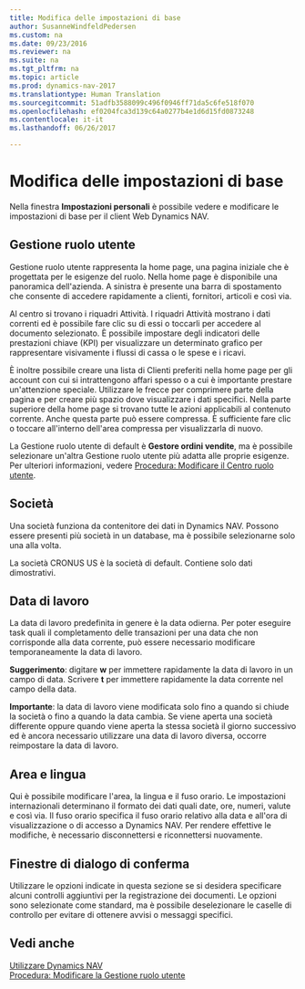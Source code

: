```yaml
---
title: Modifica delle impostazioni di base
author: SusanneWindfeldPedersen
ms.custom: na
ms.date: 09/23/2016
ms.reviewer: na
ms.suite: na
ms.tgt_pltfrm: na
ms.topic: article
ms.prod: dynamics-nav-2017
ms.translationtype: Human Translation
ms.sourcegitcommit: 51adfb3588099c496f0946ff71da5c6fe518f070
ms.openlocfilehash: ef0204fca3d139c64a0277b4e1d6d15fd0873248
ms.contentlocale: it-it
ms.lasthandoff: 06/26/2017

---
```


# <a name="changing-basic-settings"></a>Modifica delle impostazioni di base
Nella finestra **Impostazioni personali** è possibile vedere e modificare le impostazioni di base per il client Web Dynamics NAV.  

## <a name="role-center"></a>Gestione ruolo utente
Gestione ruolo utente rappresenta la home page, una pagina iniziale che è progettata per le esigenze del ruolo. Nella home page è disponibile una panoramica dell'azienda. A sinistra è presente una barra di spostamento che consente di accedere rapidamente a clienti, fornitori, articoli e così via.

Al centro si trovano i riquadri Attività. I riquadri Attività mostrano i dati correnti ed è possibile fare clic su di essi o toccarli per accedere al documento selezionato. È possibile impostare degli indicatori delle prestazioni chiave (KPI) per visualizzare un determinato grafico per rappresentare visivamente i flussi di cassa o le spese e i ricavi.

È inoltre possibile creare una lista di Clienti preferiti nella home page per gli account con cui si intrattengono affari spesso o a cui è importante prestare un'attenzione speciale. Utilizzare le frecce per comprimere parte della pagina e per creare più spazio dove visualizzare i dati specifici. Nella parte superiore della home page si trovano tutte le azioni applicabili al contenuto corrente. Anche questa parte può essere compressa. È sufficiente fare clic o toccare all'interno dell'area compressa per visualizzarla di nuovo.

La Gestione ruolo utente di default è **Gestore ordini vendite**, ma è possibile selezionare un'altra Gestione ruolo utente più adatta alle proprie esigenze. Per ulteriori informazioni, vedere [Procedura: Modificare il Centro ruolo utente](ui-change-role.md).

## <a name="company"></a>Società
Una società funziona da contenitore dei dati in Dynamics NAV. Possono essere presenti più società in un database, ma è possibile selezionarne solo una alla volta.

La società CRONUS US è la società di default. Contiene solo dati dimostrativi.   

## <a name="work-date"></a>Data di lavoro
La data di lavoro predefinita in genere è la data odierna. Per poter eseguire task quali il completamento delle transazioni per una data che non corrisponde alla data corrente, può essere necessario modificare temporaneamente la data di lavoro.

**Suggerimento**: digitare **w** per immettere rapidamente la data di lavoro in un campo di data. Scrivere **t** per immettere rapidamente la data corrente nel campo della data.

**Importante**: la data di lavoro viene modificata solo fino a quando si chiude la società o fino a quando la data cambia. Se viene aperta una società differente oppure quando viene aperta la stessa società il giorno successivo ed è ancora necessario utilizzare una data di lavoro diversa, occorre reimpostare la data di lavoro.

## <a name="region-and-language"></a>Area e lingua
Qui è possibile modificare l'area, la lingua e il fuso orario. Le impostazioni internazionali determinano il formato dei dati quali date, ore, numeri, valute e così via. Il fuso orario specifica il fuso orario relativo alla data e all'ora di visualizzazione o di accesso a Dynamics NAV. Per rendere effettive le modifiche, è necessario disconnettersi e riconnettersi nuovamente.

## <a name="confirmation-dialogs"></a>Finestre di dialogo di conferma
Utilizzare le opzioni indicate in questa sezione se si desidera specificare alcuni controlli aggiuntivi per la registrazione dei documenti. Le opzioni sono selezionate come standard, ma è possibile deselezionare le caselle di controllo per evitare di ottenere avvisi o messaggi specifici.

## <a name="see-also"></a>Vedi anche
[Utilizzare Dynamics NAV](ui-work-product.md)  
[Procedura: Modificare la Gestione ruolo utente](ui-change-role.md)  

